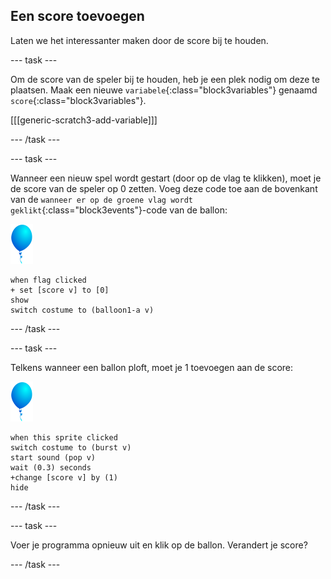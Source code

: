 ## Een score toevoegen

Laten we het interessanter maken door de score bij te houden.

--- task ---

Om de score van de speler bij te houden, heb je een plek nodig om deze te plaatsen. Maak een nieuwe `variabele`{:class="block3variables"} genaamd `score`{:class="block3variables"}.

[[[generic-scratch3-add-variable]]]

--- /task ---

--- task ---

Wanneer een nieuw spel wordt gestart (door op de vlag te klikken), moet je de score van de speler op 0 zetten. Voeg deze code toe aan de bovenkant van de `wanneer er op de groene vlag wordt geklikt`{:class="block3events"}-code van de ballon:

![ballon sprite](images/balloon-sprite.png)

```blocks3
when flag clicked
+ set [score v] to [0]
show
switch costume to (balloon1-a v)
```

--- /task ---

--- task ---

Telkens wanneer een ballon ploft, moet je 1 toevoegen aan de score:

![ballon sprite](images/balloon-sprite.png)

```blocks3
when this sprite clicked
switch costume to (burst v)
start sound (pop v)
wait (0.3) seconds
+change [score v] by (1)
hide
```

--- /task ---

--- task ---

Voer je programma opnieuw uit en klik op de ballon. Verandert je score?

--- /task ---

